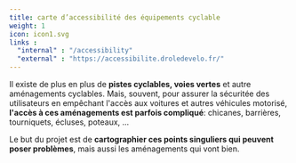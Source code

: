 ```yaml
---
title: carte d’accessibilité des équipements cyclable
weight: 1
icon: icon1.svg
links :
  "internal" : "/accessibility"
  "external" : "https://accessibilite.droledevelo.fr/"
---
```


Il existe de plus en plus de **pistes cyclables, voies vertes** et autre aménagements cyclables.
Mais, souvent, pour assurer la sécuritée des utilisateurs en empêchant l'accès aux voitures et autres véhicules motorisé, **l'accès à ces aménagements est parfois compliqué**: chicanes, barrières, tourniquets, écluses, poteaux, ...

Le but du projet est de **cartographier ces points singuliers qui peuvent poser problèmes**, mais aussi les aménagements qui vont bien.


